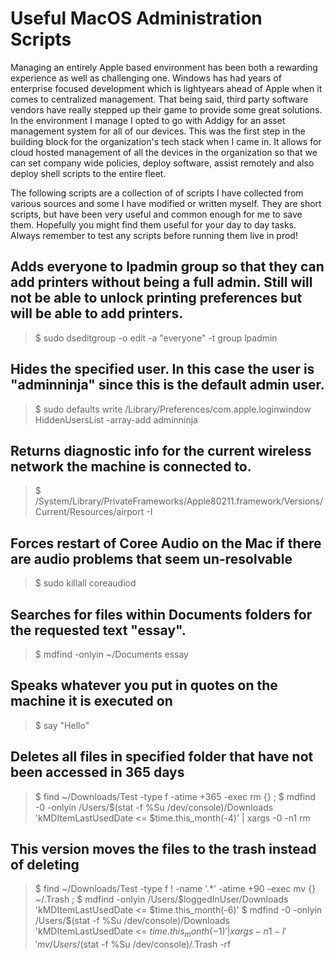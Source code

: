 # Useful MacOS Administration Scripts

Managing an entirely Apple based environment has been both a rewarding experience as well as challenging one. Windows has had years of enterprise focused development which is lightyears ahead of Apple when it comes to centralized management. That being said, third party software vendors have really stepped up their game to provide some great solutions. In the environment I manage I opted to go with Addigy for an asset management system for all of our devices. This was the first step in the building block for the organization's tech stack when I came in. It allows for cloud hosted management of all the devices in the organization so that we can set company wide policies, deploy software, assist remotely and also deploy shell scripts to the entire fleet.

The following scripts are a collection of of scripts I have collected from various sources and some I have modified or written myself. They are short scripts, but have been very useful and common enough for me to save them. Hopefully you might find them useful for your day to day tasks. Always remember to test any scripts before running them live in prod!

## Adds everyone to lpadmin group so that they can add printers without being a full admin. Still will not be able to unlock printing preferences but will be able to add printers.
> $ sudo dseditgroup -o edit -a "everyone" -t group lpadmin

## Hides the specified user. In this case the user is "adminninja" since this is the default admin user.
> $ sudo defaults write /Library/Preferences/com.apple.loginwindow HiddenUsersList -array-add adminninja

## Returns diagnostic info for the current wireless network the machine is connected to.
> $ /System/Library/PrivateFrameworks/Apple80211.framework/Versions/Current/Resources/airport -I

## Forces restart of Coree Audio on the Mac if there are audio problems that seem un-resolvable
> $ sudo killall coreaudiod

## Searches for files within Documents folders for the requested text "essay".
> $ mdfind -onlyin ~/Documents essay

## Speaks whatever you put in quotes on the machine it is executed on
> $ say "Hello"

## Deletes all files in specified folder that have not been accessed in 365 days
> $ find ~/Downloads/Test -type f -atime +365 -exec rm {} \;
> $ mdfind -0 -onlyin /Users/$(stat -f %Su /dev/console)/Downloads 'kMDItemLastUsedDate <= $time.this_month(-4)' | xargs -0 -n1 rm

## This version moves the files to the trash instead of deleting
> $ find ~/Downloads/Test -type f ! -name '.*' -atime +90 -exec mv {} ~/.Trash \;
> $ mdfind -onlyin /Users/$loggedInUser/Downloads 'kMDItemLastUsedDate <= $time.this_month(-6)'
> $ mdfind -0 -onlyin /Users/$(stat -f %Su /dev/console)/Downloads 'kMDItemLastUsedDate <= $time.this_month(-1)' | xargs -n 1 -I '{}' mv {} /Users/$(stat -f %Su /dev/console)/.Trash -rf

